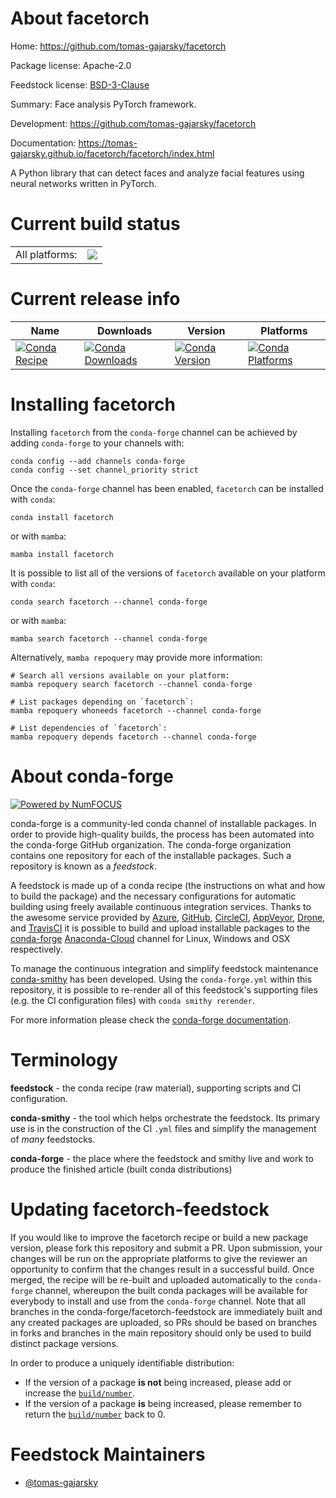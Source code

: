 About facetorch
===============

Home: https://github.com/tomas-gajarsky/facetorch

Package license: Apache-2.0

Feedstock license: [BSD-3-Clause](https://github.com/conda-forge/facetorch-feedstock/blob/main/LICENSE.txt)

Summary: Face analysis PyTorch framework.

Development: https://github.com/tomas-gajarsky/facetorch

Documentation: https://tomas-gajarsky.github.io/facetorch/facetorch/index.html

A Python library that can detect faces and analyze facial features  using neural networks written in PyTorch.


Current build status
====================


<table><tr><td>All platforms:</td>
    <td>
      <a href="https://dev.azure.com/conda-forge/feedstock-builds/_build/latest?definitionId=16991&branchName=main">
        <img src="https://dev.azure.com/conda-forge/feedstock-builds/_apis/build/status/facetorch-feedstock?branchName=main">
      </a>
    </td>
  </tr>
</table>

Current release info
====================

| Name | Downloads | Version | Platforms |
| --- | --- | --- | --- |
| [![Conda Recipe](https://img.shields.io/badge/recipe-facetorch-green.svg)](https://anaconda.org/conda-forge/facetorch) | [![Conda Downloads](https://img.shields.io/conda/dn/conda-forge/facetorch.svg)](https://anaconda.org/conda-forge/facetorch) | [![Conda Version](https://img.shields.io/conda/vn/conda-forge/facetorch.svg)](https://anaconda.org/conda-forge/facetorch) | [![Conda Platforms](https://img.shields.io/conda/pn/conda-forge/facetorch.svg)](https://anaconda.org/conda-forge/facetorch) |

Installing facetorch
====================

Installing `facetorch` from the `conda-forge` channel can be achieved by adding `conda-forge` to your channels with:

```
conda config --add channels conda-forge
conda config --set channel_priority strict
```

Once the `conda-forge` channel has been enabled, `facetorch` can be installed with `conda`:

```
conda install facetorch
```

or with `mamba`:

```
mamba install facetorch
```

It is possible to list all of the versions of `facetorch` available on your platform with `conda`:

```
conda search facetorch --channel conda-forge
```

or with `mamba`:

```
mamba search facetorch --channel conda-forge
```

Alternatively, `mamba repoquery` may provide more information:

```
# Search all versions available on your platform:
mamba repoquery search facetorch --channel conda-forge

# List packages depending on `facetorch`:
mamba repoquery whoneeds facetorch --channel conda-forge

# List dependencies of `facetorch`:
mamba repoquery depends facetorch --channel conda-forge
```


About conda-forge
=================

[![Powered by
NumFOCUS](https://img.shields.io/badge/powered%20by-NumFOCUS-orange.svg?style=flat&colorA=E1523D&colorB=007D8A)](https://numfocus.org)

conda-forge is a community-led conda channel of installable packages.
In order to provide high-quality builds, the process has been automated into the
conda-forge GitHub organization. The conda-forge organization contains one repository
for each of the installable packages. Such a repository is known as a *feedstock*.

A feedstock is made up of a conda recipe (the instructions on what and how to build
the package) and the necessary configurations for automatic building using freely
available continuous integration services. Thanks to the awesome service provided by
[Azure](https://azure.microsoft.com/en-us/services/devops/), [GitHub](https://github.com/),
[CircleCI](https://circleci.com/), [AppVeyor](https://www.appveyor.com/),
[Drone](https://cloud.drone.io/welcome), and [TravisCI](https://travis-ci.com/)
it is possible to build and upload installable packages to the
[conda-forge](https://anaconda.org/conda-forge) [Anaconda-Cloud](https://anaconda.org/)
channel for Linux, Windows and OSX respectively.

To manage the continuous integration and simplify feedstock maintenance
[conda-smithy](https://github.com/conda-forge/conda-smithy) has been developed.
Using the ``conda-forge.yml`` within this repository, it is possible to re-render all of
this feedstock's supporting files (e.g. the CI configuration files) with ``conda smithy rerender``.

For more information please check the [conda-forge documentation](https://conda-forge.org/docs/).

Terminology
===========

**feedstock** - the conda recipe (raw material), supporting scripts and CI configuration.

**conda-smithy** - the tool which helps orchestrate the feedstock.
                   Its primary use is in the construction of the CI ``.yml`` files
                   and simplify the management of *many* feedstocks.

**conda-forge** - the place where the feedstock and smithy live and work to
                  produce the finished article (built conda distributions)


Updating facetorch-feedstock
============================

If you would like to improve the facetorch recipe or build a new
package version, please fork this repository and submit a PR. Upon submission,
your changes will be run on the appropriate platforms to give the reviewer an
opportunity to confirm that the changes result in a successful build. Once
merged, the recipe will be re-built and uploaded automatically to the
`conda-forge` channel, whereupon the built conda packages will be available for
everybody to install and use from the `conda-forge` channel.
Note that all branches in the conda-forge/facetorch-feedstock are
immediately built and any created packages are uploaded, so PRs should be based
on branches in forks and branches in the main repository should only be used to
build distinct package versions.

In order to produce a uniquely identifiable distribution:
 * If the version of a package **is not** being increased, please add or increase
   the [``build/number``](https://docs.conda.io/projects/conda-build/en/latest/resources/define-metadata.html#build-number-and-string).
 * If the version of a package **is** being increased, please remember to return
   the [``build/number``](https://docs.conda.io/projects/conda-build/en/latest/resources/define-metadata.html#build-number-and-string)
   back to 0.

Feedstock Maintainers
=====================

* [@tomas-gajarsky](https://github.com/tomas-gajarsky/)

